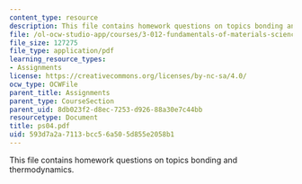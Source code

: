 ```yaml
---
content_type: resource
description: This file contains homework questions on topics bonding and thermodynamics.
file: /ol-ocw-studio-app/courses/3-012-fundamentals-of-materials-science-fall-2005/593d7a2a7113bcc56a505d855e2058b1_ps04.pdf
file_size: 127275
file_type: application/pdf
learning_resource_types:
- Assignments
license: https://creativecommons.org/licenses/by-nc-sa/4.0/
ocw_type: OCWFile
parent_title: Assignments
parent_type: CourseSection
parent_uid: 8db023f2-d8ec-7253-d926-88a30e7c44bb
resourcetype: Document
title: ps04.pdf
uid: 593d7a2a-7113-bcc5-6a50-5d855e2058b1
---
```

This file contains homework questions on topics bonding and thermodynamics.